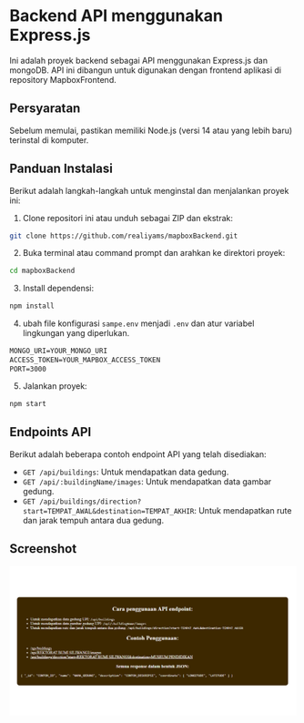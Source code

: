 # Backend API menggunakan Express.js

Ini adalah proyek backend sebagai API menggunakan Express.js dan mongoDB. API ini dibangun untuk digunakan dengan frontend aplikasi di repository MapboxFrontend.

## Persyaratan

Sebelum memulai, pastikan memiliki Node.js (versi 14 atau yang lebih baru) terinstal di komputer.

## Panduan Instalasi

Berikut adalah langkah-langkah untuk menginstal dan menjalankan proyek ini:

1. Clone repositori ini atau unduh sebagai ZIP dan ekstrak:

```bash
git clone https://github.com/realiyams/mapboxBackend.git
```

2. Buka terminal atau command prompt dan arahkan ke direktori proyek:

```bash
cd mapboxBackend
```

3. Install dependensi:

```bash
npm install
```

4. ubah file konfigurasi `sampe.env`  menjadi `.env` dan atur variabel lingkungan yang diperlukan.

```.env
MONGO_URI=YOUR_MONGO_URI
ACCESS_TOKEN=YOUR_MAPBOX_ACCESS_TOKEN
PORT=3000
```

5. Jalankan proyek:

```bash
npm start
```

## Endpoints API

Berikut adalah beberapa contoh endpoint API yang telah disediakan:

* `GET /api/buildings`: Untuk mendapatkan data gedung.
* `GET /api/:buildingName/images`: Untuk mendapatkan data gambar gedung.
* `GET /api/buildings/direction?start=TEMPAT_AWAL&destination=TEMPAT_AKHIR`: Untuk mendapatkan rute dan jarak tempuh antara dua gedung.

## Screenshot

![1685094431500](image/README/1685094431500.png)
